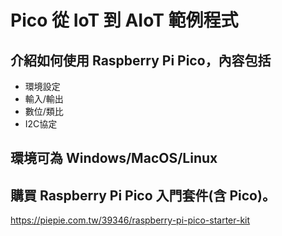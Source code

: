 # Pico 從 IoT 到 AIoT 範例程式

## 介紹如何使用 Raspberry Pi Pico，內容包括
* 環境設定
* 輸入/輸出
* 數位/類比
* I2C協定

## 環境可為 Windows/MacOS/Linux

## 購買 Raspberry Pi Pico 入門套件(含 Pico)。
https://piepie.com.tw/39346/raspberry-pi-pico-starter-kit
